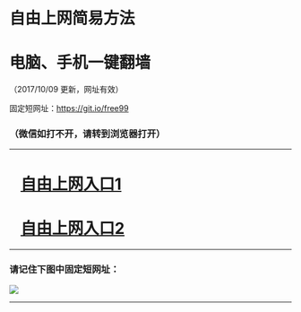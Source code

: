 ﻿# 自由上网简易方法

# 电脑、手机一键翻墙

（2017/10/09 更新，网址有效）

固定短网址：https://git.io/free99

### （微信如打不开，请转到浏览器打开）


***





# &nbsp;&nbsp; <a href="http://ft497130136.fwq-tz-1001.info/fwqtz01.html?t=100900116919 " target="_blank">自由上网入口1</a>
# &nbsp;&nbsp; <a href="http://ft586511757.fwq-tz-1002.info/fwqtz02.html?t=100900113329 " target="_blank">自由上网入口2</a>
***

### 请记住下图中固定短网址：

<img src="https://s3-us-west-2.amazonaws.com/fwq-1001/yjfq-20170905okok.png" /> 


***

